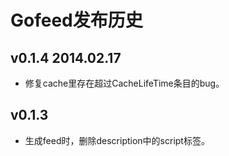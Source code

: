 # Gofeed发布历史

## v0.1.4 2014.02.17

* 修复cache里存在超过CacheLifeTime条目的bug。

## v0.1.3

* 生成feed时，删除description中的script标签。

